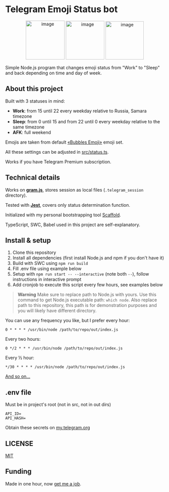 # Telegram Emoji Status bot

<p align="center">
  <img width="123" alt="image" src="https://user-images.githubusercontent.com/59040542/216113854-3172f219-8f46-42d0-b8e7-d99c226ebfd4.png">
  <img width="122" alt="image" src="https://user-images.githubusercontent.com/59040542/216113487-0528192c-cd6b-4b58-b10c-73eaab13419f.png">
  <img width="121" alt="image" src="https://user-images.githubusercontent.com/59040542/216113693-4b6030e5-d0cb-453b-bba2-14438337867a.png">
</p>

Simple Node.js program that changes emoji status from "Work" to "Sleep" and back depending on time and day of week.

## About this project

Built with 3 statuses in mind:
- **Work**: from 15 until 22 every weekday relative to Russia, Samara timezone
- **Sleep**: from 0 until 15 and from 22 until 0 every weekday relative to the same timezone
- **AFK**: full weekend

Emojis are taken from default [«Bubbles Emoji»](https://t.me/addemoji/BubbleEmoji) emoji set. 

All these settings can be adjusted in [src/status.ts](./src/status.ts).

Works if you have Telegram Premium subscription.

## Technical details

Works on **[gram.js](https://gram.js.org/)**, stores session as local files (`.telegram_session` directory).

Tested with **[Jest](https://jestjs.io/ru/)**, covers only status determination function.

Initialized with my personal bootstrapping tool [Scaffold](https://github.com/VityaSchel/scaffold).

TypeScript, SWC, Babel used in this project are self-explanatory.

## Install & setup

1. Clone this repository
2. Install all dependencies (first install Node.js and npm if you don't have it)
3. Build with SWC using `npm run build`
4. Fill .env file using example below
5. Setup with `npm run start -- --interactive` (note both `--`), follow instructions in interactive prompt
6. Add cronjob to execute this script every few hours, see examples below

> **Warning**
> Make sure to replace path to Node.js with yours. Use this command to get Node.js executable path: `which node`. 
> Also replace path to this repository, this path is for demonstration purposes and you will likely have different directory.

You can use any frequency you like, but I prefer every hour:

```cron
0 * * * * /usr/bin/node /path/to/repo/out/index.js
```

Every two hours:

```cron
0 */2 * * * /usr/bin/node /path/to/repo/out/index.js
```

Every ½ hour:

```cron
*/30 * * * * /usr/bin/node /path/to/repo/out/index.js
```

[And so on...](https://crontab.guru/)

## .env file

Must be in project's root (not in src, not in out dirs)

```env
API_ID=
API_HASH=
```

Obtain these secrets on [my.telegram.org](https://my.telegram.org)

## LICENSE

[MIT](./LICENSE.md)

## Funding

Made in one hour, now [get me a job](https://hloth.dev).
